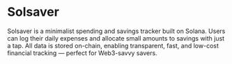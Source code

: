 # Solsaver 

Solsaver is a minimalist spending and savings tracker built on Solana.
Users can log their daily expenses and allocate small amounts to savings with just a tap. All data is stored on-chain, enabling transparent, fast, and low-cost financial tracking — perfect for Web3-savvy savers.

